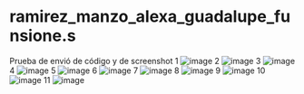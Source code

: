 # ramirez_manzo_alexa_guadalupe_funsione.s
Prueba de envió de código y de screenshot
1
![image](https://github.com/user-attachments/assets/4f56cfc8-3ab2-4cc5-8ca9-3f84d2a042c3)
2
![image](https://github.com/user-attachments/assets/5ab23827-1d64-42e9-b6f2-d1b2596310eb)
3
![image](https://github.com/user-attachments/assets/19f37400-5044-4f87-8c65-ae8305efbab4)
4
![image](https://github.com/user-attachments/assets/bbbdb316-af87-4371-b473-f62f40736735)
5
![image](https://github.com/user-attachments/assets/084c1cca-ca2f-4416-9d85-8e7619bda7bb)
6
![image](https://github.com/user-attachments/assets/742e5cf9-f467-4f7d-83df-2044a0984460)
7
![image](https://github.com/user-attachments/assets/1d7ffdac-6553-47bb-86f7-c1fabc1e6589)
8
![image](https://github.com/user-attachments/assets/89cf4bc5-4be0-4b62-bde1-589f743f79e6)
9
![image](https://github.com/user-attachments/assets/c8cf2ec9-4d2c-4697-ad20-b250e1f55a88)
10
![image](https://github.com/user-attachments/assets/db70a000-8c19-4fbf-bfc0-5522082df818)
11
![image](https://github.com/user-attachments/assets/ceb6e8a1-cd09-4eca-8d35-ffd1b21fdf85)


